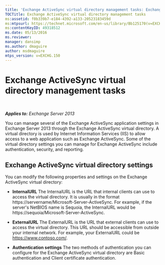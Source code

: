 ```yaml
---
title: 'Exchange ActiveSync virtual directory management tasks: Exchange 2013 Help'
TOCTitle: Exchange ActiveSync virtual directory management tasks
ms:assetid: f0b339b7-e184-4392-a133-20523183459d
ms:mtpsurl: https://technet.microsoft.com/en-us/library/Bb125170(v=EXCHG.150)
ms:contentKeyID: 49318512
ms.date: 05/13/2016
ms.reviewer: 
manager: dansimp
ms.author: dmaguire
author: msdmaguire
mtps_version: v=EXCHG.150
---
```


# Exchange ActiveSync virtual directory management tasks

 

_**Applies to:** Exchange Server 2013_


You can manage several of the Exchange ActiveSync application settings in Exchange Server 2013 through the Exchange ActiveSync virtual directory. A virtual directory is used by Internet Information Services (IIS) to allow access to a web application such as Exchange ActiveSync. Some of the virtual directory settings you can manage for Exchange ActiveSync include authentication, security, and reporting.

## Exchange ActiveSync virtual directory settings

You can modify the following properties and settings on the Exchange ActiveSync virtual directory:

  - **InternalURL** The InternalURL is the URL that internal clients can use to access the virtual directory. It is usually in the format https://servername/Microsoft-Server-ActiveSync. For example, if the server's NetBIOS name is Sequoia, the InternalURL would be https://sequoia/Microsoft-Server-ActiveSync.

  - **ExternalURL** The ExternalURL is the URL that external clients can use to access the virtual directory. This URL should be accessible from outside your internal network. For example, your ExternalURL could be https://www.contoso.com/.

  - **Authentication settings** The two methods of authentication you can configure for the Exchange ActiveSync virtual directory are Basic authentication and Client certificate authentication.

